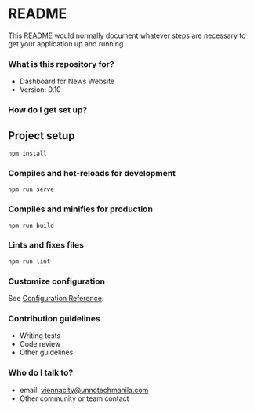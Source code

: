 # README #

This README would normally document whatever steps are necessary to get your application up and running.

### What is this repository for? ###

* Dashboard for News Website
* Version: 0.10

### How do I get set up? ###

## Project setup
```
npm install
```

### Compiles and hot-reloads for development
```
npm run serve
```

### Compiles and minifies for production
```
npm run build
```

### Lints and fixes files
```
npm run lint
```

### Customize configuration
See [Configuration Reference](https://cli.vuejs.org/config/).


### Contribution guidelines ###

* Writing tests
* Code review
* Other guidelines

### Who do I talk to? ###

* email: viennacity@unnotechmanila.com
* Other community or team contact
